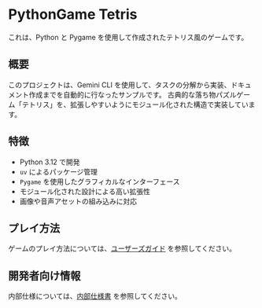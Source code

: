 # PythonGame Tetris

これは、Python と Pygame を使用して作成されたテトリス風のゲームです。

## 概要

このプロジェクトは、Gemini CLI を使用して、タスクの分解から実装、ドキュメント作成までを自動的に行なったサンプルです。
古典的な落ち物パズルゲーム「テトリス」を、拡張しやすいようにモジュール化された構造で実装しています。

## 特徴

- Python 3.12 で開発
- `uv` によるパッケージ管理
- `Pygame` を使用したグラフィカルなインターフェース
- モジュール化された設計による高い拡張性
- 画像や音声アセットの組み込みに対応

## プレイ方法

ゲームのプレイ方法については、[ユーザーズガイド](./docs/ユーザーズガイド.md) を参照してください。

## 開発者向け情報

内部仕様については、[内部仕様書](./docs/内部仕様書.md) を参照してください。
